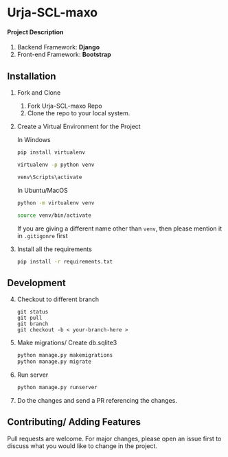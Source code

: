 # Urja-SCL-maxo

#### Project Description

1. Backend Framework: **Django**
2. Front-end Framework: **Bootstrap**

## Installation

1. Fork and Clone
    <ol>
    <li>Fork Urja-SCL-maxo Repo</li>
    <li>Clone the repo to your local system.</li>
    </ol>

2. Create a Virtual Environment for the Project

    In Windows
    ```bash
    pip install virtualenv
    ```
    ```bash
    virtualenv -p python venv
    ```
    ```bash
    venv\Scripts\activate
    ```

    In Ubuntu/MacOS
    ```bash
    python -m virtualenv venv

    source venv/bin/activate
    ```

   If you are giving a different name other than `venv`, then please mention it in `.gitigonre` first

3. Install all the requirements

    ```bash
    pip install -r requirements.txt
    ```
## Development

4. Checkout to different branch
     ```git
    git status
    git pull
    git branch
    git checkout -b < your-branch-here >
    ```

5. Make migrations/ Create db.sqlite3

    ```bash
    python manage.py makemigrations
    python manage.py migrate
    ```

6. Run server
    ```bash
    python manage.py runserver
    ```

7. Do the changes and send a PR referencing the changes.


## Contributing/ Adding Features
   Pull requests are welcome. For major changes, please open an issue first to discuss what you would like to change in the project.
